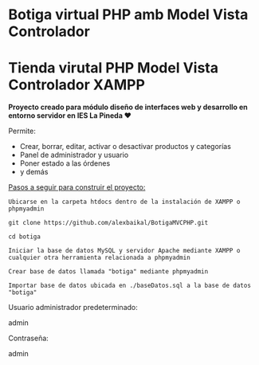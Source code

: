 ﻿# Botiga virtual PHP amb Model Vista Controlador
<h1>Tienda virutal PHP Model Vista Controlador XAMPP</h1>
<hl/>
<b>Proyecto creado para módulo diseño de interfaces web y desarrollo en entorno servidor en IES La Pineda ❤️</b>
<hl/>

Permite:
<ul>
  <li>Crear, borrar, editar, activar o desactivar productos y categorías</li>
  <li>Panel de administrador y usuario</li>
  <li>Poner estado a las órdenes</li>
  <li>y demás</li>
</ul>
  
  <u>Pasos a seguir para construir el proyecto:</u>

```
Ubicarse en la carpeta htdocs dentro de la instalación de XAMPP o phpmyadmin
```

```
git clone https://github.com/alexbaikal/BotigaMVCPHP.git
```

```
cd botiga
```

```
Iniciar la base de datos MySQL y servidor Apache mediante XAMPP o cualquier otra herramienta relacionada a phpmyadmin
```

```
Crear base de datos llamada "botiga" mediante phpmyadmin
```


```
Importar base de datos ubicada en ./baseDatos.sql a la base de datos "botiga"
```


Usuario administrador predeterminado:

admin

Contraseña:

admin
